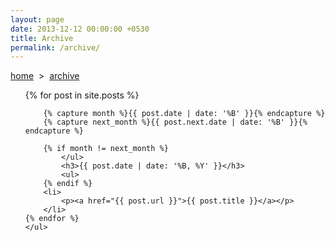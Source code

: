 ```yaml
---
layout: page
date: 2013-12-12 00:00:00 +0530
title: Archive
permalink: /archive/
---
```

<div>
    <a href="{{ site.url }}">home</a> &nbsp;&gt;&nbsp; <a href="{{ site.url }}/archive">archive</a>
	<ul>
    {% for post in site.posts %}

		{% capture month %}{{ post.date | date: '%B' }}{% endcapture %}
		{% capture next_month %}{{ post.next.date | date: '%B' }}{% endcapture %}

		{% if month != next_month %}
			</ul>
			<h3>{{ post.date | date: '%B, %Y' }}</h3>
			<ul>
		{% endif %}
		<li>
			<p><a href="{{ post.url }}">{{ post.title }}</a></p>
		</li>
    {% endfor %}
	</ul>
</div>
